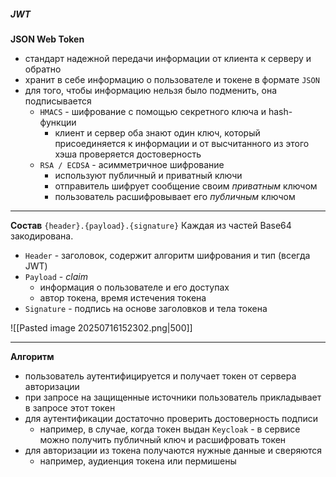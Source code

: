 ##### JWT
**JSON Web Token**
- стандарт надежной передачи информации от клиента к серверу и обратно
- хранит в себе информацию о пользователе и токене в формате `JSON` 
- для того, чтобы информацию нельзя было подменить, она подписывается
	- `HMACS` - шифрование с помощью секретного ключа и hash-функции
		- клиент и сервер оба знают один ключ, который присоединяется к информации и от высчитанного из этого хэша проверяется достоверность
	- `RSA / ECDSA` - асимметричное шифрование
		- используют публичный и приватный ключи
		- отправитель шифрует сообщение своим *приватным* ключом
		- пользователь расшифровывает его *публичным* ключом
***
**Состав**
`{header}.{payload}.{signature}`
Каждая из частей Base64 закодирована.
- `Header` - заголовок, содержит алгоритм шифрования и тип (всегда JWT)
- `Payload` - *claim*
	- информация о пользователе и его доступах
	- автор токена, время истечения токена
- `Signature` - подпись на основе заголовков и тела токена

![[Pasted image 20250716152302.png|500]]
***
**Алгоритм**
- пользователь аутентифицируется и получает токен от сервера авторизации
- при запросе на защищенные источники пользователь прикладывает в запросе этот токен
- для аутентификации достаточно проверить достоверность подписи
	- например, в случае, когда токен выдан `Keycloak` - в сервисе можно получить публичный ключ и расшифровать токен
- для авторизации из токена получаются нужные данные и сверяются
	- например, аудиенция токена или пермишены
